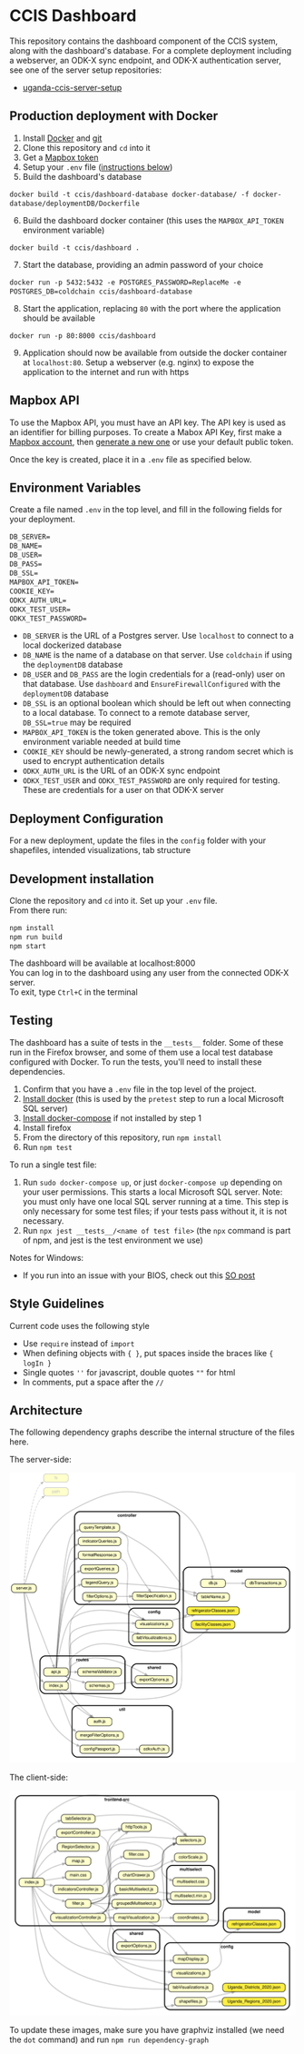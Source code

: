 # CCIS Dashboard

This repository contains the dashboard component of the CCIS system, along with the dashboard's database. For a complete deployment including a webserver, an ODK-X sync endpoint, and ODK-X authentication server, see one of the server setup repositories:
* [uganda-ccis-server-setup](https://github.com/uw-ictd/uganda-ccis-server-setup)

## Production deployment with Docker
1. Install [Docker](https://docs.docker.com/get-docker/) and [git](https://git-scm.com/downloads)
2. Clone this repository and `cd` into it
3. Get a [Mapbox token](#mapbox-api)
4. Setup your `.env` file ([instructions below](#environment-variables))
5. Build the dashboard's database
```
docker build -t ccis/dashboard-database docker-database/ -f docker-database/deploymentDB/Dockerfile
```
6. Build the dashboard docker container (this uses the `MAPBOX_API_TOKEN` environment variable)
```
docker build -t ccis/dashboard .
```
7. Start the database, providing an admin password of your choice
```
docker run -p 5432:5432 -e POSTGRES_PASSWORD=ReplaceMe -e POSTGRES_DB=coldchain ccis/dashboard-database
```
8. Start the application, replacing `80` with the port where the application should be available
```
docker run -p 80:8000 ccis/dashboard
```
9. Application should now be available from outside the docker container at `localhost:80`. Setup a webserver (e.g. nginx) to expose the application to the internet and run with https

## Mapbox API
To use the Mapbox API, you must have an API key. The API key is used as an identifier for billing purposes. To create a Mabox API Key, first make a [Mapbox account](https://www.mapbox.com/), then [generate a new one](https://docs.mapbox.com/help/glossary/access-token/) or use your default public token.

Once the key is created, place it in a `.env` file as specified below.

## Environment Variables
Create a file named `.env` in the top level, and fill in the following fields
for your deployment.
```
DB_SERVER=
DB_NAME=
DB_USER=
DB_PASS=
DB_SSL=
MAPBOX_API_TOKEN=
COOKIE_KEY=
ODKX_AUTH_URL=
ODKX_TEST_USER=
ODKX_TEST_PASSWORD=
```
* `DB_SERVER` is the URL of a Postgres server. Use `localhost` to connect to a local dockerized database
* `DB_NAME` is the name of a database on that server. Use `coldchain` if using the `deploymentDB` database
* `DB_USER` and `DB_PASS` are the login credentials for a (read-only) user on that database. Use `dashboard` and `EnsureFirewallConfigured` with the `deploymentDB` database
* `DB_SSL` is an optional boolean which should be left out when connecting to a local database. To connect to a remote database server, `DB_SSL=true` may be required
* `MAPBOX_API_TOKEN` is the token generated above. This is the only environment variable needed at build time
* `COOKIE_KEY` should be newly-generated, a strong random secret which is used to encrypt authentication details
* `ODKX_AUTH_URL` is the URL of an ODK-X sync endpoint
* `ODKX_TEST_USER` and `ODKX_TEST_PASSWORD` are only required for testing. These are credentials for a user on that ODK-X server

## Deployment Configuration
For a new deployment, update the files in the `config` folder with your shapefiles, intended visualizations, tab structure

## Development installation
Clone the repository and `cd` into it. Set up your `.env` file.\
From there run:
```
npm install
npm run build
npm start
```
The dashboard will be available at localhost:8000 \
You can log in to the dashboard using any user from the connected ODK-X server.\
To exit, type `Ctrl+C` in the terminal

## Testing
The dashboard has a suite of tests in the `__tests__` folder. Some of these run
in the Firefox browser, and some of them use a local test database configured
with Docker. To run the tests, you'll need to install these dependencies.
1. Confirm that you have a `.env` file in the top level of the project.
2. [Install docker](https://docs.docker.com/get-docker/) (this is used by the `pretest` step to run a local Microsoft SQL server)
3. [Install docker-compose](https://docs.docker.com/compose/install/) if not installed by step 1
4. Install firefox
5. From the directory of this repository, run `npm install`
6. Run `npm test`

To run a single test file:
1. Run `sudo docker-compose up`, or just `docker-compose up` depending on your user permissions. This starts a local Microsoft SQL server. Note: you must only have one local SQL server running at a time. This step is only necessary for some test files; if your tests pass without it, it is not necessary.
2. Run `npx jest __tests__/<name of test file>` (the `npx` command is part of npm, and jest is the test environment we use)

Notes for Windows:
* If you run into an issue with your BIOS, check out this [SO post](https://stackoverflow.com/questions/39684974/docker-for-windows-error-hardware-assisted-virtualization-and-data-execution-p/39989990#39989990)

## Style Guidelines
Current code uses the following style
* Use `require` instead of `import`
* When defining objects with `{ }`, put spaces inside the braces like `{ logIn }`
* Single quotes `''` for javascript, double quotes `""` for html
* In comments, put a space after the `//`

## Architecture
The following dependency graphs describe the internal structure of the files
here.

The server-side:

![server-side dependency graph](docs/dependenciesBackend.svg)

The client-side:

![client-side dependency graph](docs/dependenciesFrontend.svg)

To update these images, make sure you have graphviz installed (we need the `dot` command) and run `npm run dependency-graph`
